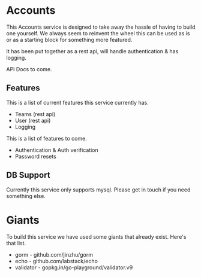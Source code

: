 # Accounts

This Accounts service is designed to take away the hassle of having to build one yourself. We always seem to reinvent the wheel this can be used as is or as a starting block for something more featured.

It has been put together as a rest api, will handle authentication & has logging. 

API Docs to come.

## Features

This is a list of current features this service currently has.

- Teams (rest api)
- User (rest api)
- Logging

This is a list of features to come.

- Authentication & Auth verification
- Password resets

## DB Support

Currently this service only supports mysql. Please get in touch if you need something else.

# Giants

To build this service we have used some giants that already exist. Here's that list. 

- gorm - github.com/jinzhu/gorm
- echo - github.com/labstack/echo
- validator - gopkg.in/go-playground/validator.v9